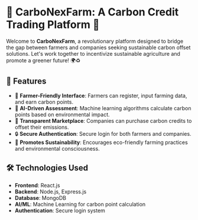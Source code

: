# 🌿 CarboNexFarm: A Carbon Credit Trading Platform 🌾  

Welcome to **CarboNexFarm**, a revolutionary platform designed to bridge the gap between farmers and companies seeking sustainable carbon offset solutions. Let's work together to incentivize sustainable agriculture and promote a greener future! 🌍♻️  

## 🚀 Features  
- 🌾 **Farmer-Friendly Interface**: Farmers can register, input farming data, and earn carbon points.  
- 🤖 **AI-Driven Assessment**: Machine learning algorithms calculate carbon points based on environmental impact.  
- 💱 **Transparent Marketplace**: Companies can purchase carbon credits to offset their emissions.  
- 🔒 **Secure Authentication**: Secure login for both farmers and companies.  
- 🌿 **Promotes Sustainability**: Encourages eco-friendly farming practices and environmental consciousness.  

## 🛠️ Technologies Used  
- **Frontend**: React.js  
- **Backend**: Node.js, Express.js  
- **Database**: MongoDB  
- **AI/ML**: Machine Learning for carbon point calculation  
- **Authentication**: Secure login system  


